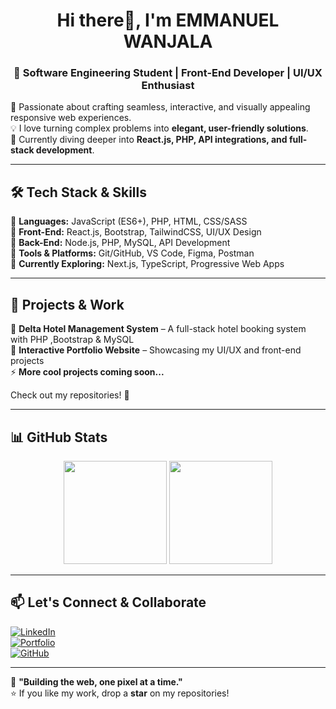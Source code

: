 <h1 align="center">Hi there👋, I'm EMMANUEL   WANJALA</h1>
<h3 align="center">🚀 Software Engineering Student | Front-End Developer | UI/UX Enthusiast</h3>

🌟 Passionate about crafting seamless, interactive, and visually appealing  responsive web experiences.  
💡 I love turning complex problems into **elegant, user-friendly solutions**.  
🎯 Currently diving deeper into **React.js, PHP, API integrations, and full-stack development**.  

---

## 🛠️ **Tech Stack & Skills**
🔹 **Languages:** JavaScript (ES6+), PHP, HTML, CSS/SASS  
🔹 **Front-End:** React.js, Bootstrap, TailwindCSS, UI/UX Design  
🔹 **Back-End:** Node.js, PHP, MySQL, API Development  
🔹 **Tools & Platforms:** Git/GitHub, VS Code, Figma, Postman  
🔹 **Currently Exploring:** Next.js, TypeScript, Progressive Web Apps  

---

## 🚀 **Projects & Work**
💼 **Delta Hotel Management System** – A full-stack hotel booking system with PHP ,Bootstrap & MySQL  
🎨 **Interactive Portfolio Website** – Showcasing my UI/UX and front-end projects  
⚡ **More cool projects coming soon...**  

Check out my repositories! 📂  

---

## 📊 **GitHub Stats**
<p align="center">
  <img src="https://github-readme-stats.vercel.app/api?username=Emmanuel1440&show_icons=true&theme=radical" height="165"/>
  <img src="https://github-readme-streak-stats.herokuapp.com/?user=Emmanuel1440&theme=radical" height="165"/>
</p>

---

## 📫 **Let's Connect & Collaborate**
[![LinkedIn](https://img.shields.io/badge/LinkedIn-%230077B5.svg?style=for-the-badge&logo=linkedin&logoColor=white)](https://www.linkedin.com/in/emmanuel-wanjala-51a6112b6)  
[![Portfolio](https://img.shields.io/badge/Portfolio-%231E90FF.svg?style=for-the-badge&logo=google-chrome&logoColor=white)](https://yourportfolio.com)  
[![GitHub](https://img.shields.io/badge/GitHub-%23121011.svg?style=for-the-badge&logo=github&logoColor=white)](https://github.com/Emmanuel1440)  

---

🚀 **"Building the web, one pixel at a time."**  
⭐ If you like my work, drop a **star** on my repositories!  
